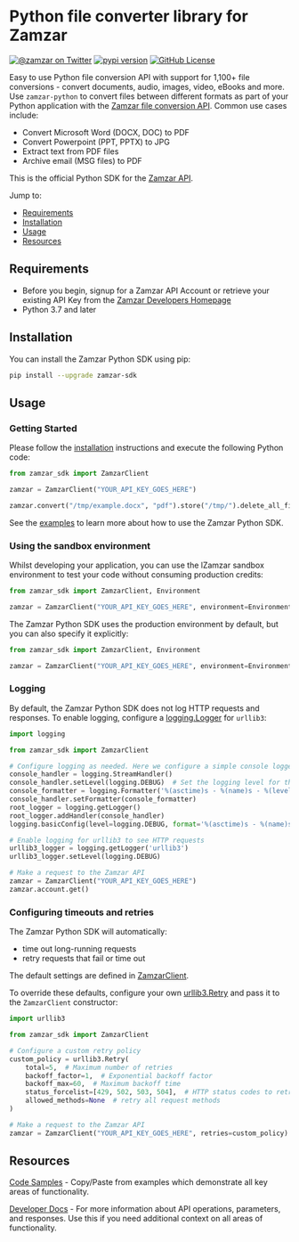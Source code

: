 # Python file converter library for Zamzar

[![@zamzar on Twitter](https://img.shields.io/badge/twitter-zamzar-blue)](https://twitter.com/zamzar)
[![pypi version](https://img.shields.io/pypi/v/zamzar-sdk.svg)](https://pypi.python.org/pypi/zamzar-sdk)
[![GitHub License](https://img.shields.io/github/license/zamzar/zamzar-python)](https://github.com/zamzar/zamzar-python/blob/main/LICENSE)

Easy to use Python file conversion API with support for 1,100+ file conversions - convert documents, audio, images,
video, eBooks and more. Use `zamzar-python` to convert files between different formats as part of your Python
application with the [Zamzar file conversion API](https://developers.zamzar.com). Common use cases include:

- Convert Microsoft Word (DOCX, DOC) to PDF
- Convert Powerpoint (PPT, PPTX) to JPG
- Extract text from PDF files
- Archive email (MSG files) to PDF

This is the official Python SDK for the [Zamzar API](https://developers.zamzar.com).

Jump to:

- [Requirements](#requirements)
- [Installation](#installation)
- [Usage](#usage)
- [Resources](#resources)

## Requirements

- Before you begin, signup for a Zamzar API Account or retrieve your existing API Key from
  the [Zamzar Developers Homepage](https://developers.zamzar.com/user)
- Python 3.7 and later

## Installation

You can install the Zamzar Python SDK using pip:

```bash
pip install --upgrade zamzar-sdk
```

## Usage

### Getting Started

Please follow the [installation](#installation) instructions and execute the following Python code:

```python
from zamzar_sdk import ZamzarClient

zamzar = ZamzarClient("YOUR_API_KEY_GOES_HERE")

zamzar.convert("/tmp/example.docx", "pdf").store("/tmp/").delete_all_files()
```

See the [examples](https://github.com/zamzar/zamzar-python/tree/main/examples) to learn more
about how to use the Zamzar Python SDK.

### Using the sandbox environment

Whilst developing your application, you can use the lZamzar sandbox environment to test your code without consuming
production credits:

```python
from zamzar_sdk import ZamzarClient, Environment

zamzar = ZamzarClient("YOUR_API_KEY_GOES_HERE", environment=Environment.SANDBOX)
```

The Zamzar Python SDK uses the production environment by default, but you can also specify it explicitly:

```python
from zamzar_sdk import ZamzarClient, Environment

zamzar = ZamzarClient("YOUR_API_KEY_GOES_HERE", environment=Environment.PRODUCTION)
```

### Logging

By default, the Zamzar Python SDK does not log HTTP requests and responses. To enable logging, configure a
[logging.Logger](https://docs.python.org/3/library/logging.html#logging.Logger) for `urllib3`:

```python
import logging

from zamzar_sdk import ZamzarClient

# Configure logging as needed. Here we configure a simple console logger
console_handler = logging.StreamHandler()
console_handler.setLevel(logging.DEBUG)  # Set the logging level for the console handler
console_formatter = logging.Formatter('%(asctime)s - %(name)s - %(levelname)s - %(message)s')
console_handler.setFormatter(console_formatter)
root_logger = logging.getLogger()
root_logger.addHandler(console_handler)
logging.basicConfig(level=logging.DEBUG, format='%(asctime)s - %(name)s - %(levelname)s - %(message)s')

# Enable logging for urllib3 to see HTTP requests
urllib3_logger = logging.getLogger('urllib3')
urllib3_logger.setLevel(logging.DEBUG)

# Make a request to the Zamzar API
zamzar = ZamzarClient("YOUR_API_KEY_GOES_HERE")
zamzar.account.get()
```

### Configuring timeouts and retries

The Zamzar Python SDK will automatically:

* time out long-running requests
* retry requests that fail or time out

The default settings are defined
in [ZamzarClient](https://github.com/zamzar/zamzar-python/blob/main/zamzar/facade/zamzar_client.py).

To override these defaults, configure your
own [urllib3.Retry](https://urllib3.readthedocs.io/en/stable/reference/urllib3.util.html#urllib3.util.Retry) and pass it
to the `ZamzarClient` constructor:

```python
import urllib3

from zamzar_sdk import ZamzarClient

# Configure a custom retry policy
custom_policy = urllib3.Retry(
    total=5,  # Maximum number of retries
    backoff_factor=1,  # Exponential backoff factor
    backoff_max=60,  # Maximum backoff time
    status_forcelist=[429, 502, 503, 504],  # HTTP status codes to retry
    allowed_methods=None  # retry all request methods
)

# Make a request to the Zamzar API
zamzar = ZamzarClient("YOUR_API_KEY_GOES_HERE", retries=custom_policy)
```

## Resources

[Code Samples](https://github.com/zamzar/zamzar-python/tree/main/examples) - Copy/Paste from
examples which demonstrate all key areas of functionality.

[Developer Docs](https://developers.zamzar.com/docs) - For more information about API operations, parameters, and
responses. Use this if you need additional context on all areas of functionality.
